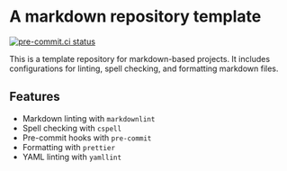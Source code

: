 # A markdown repository template

[![pre-commit.ci status](https://results.pre-commit.ci/badge/github/isaac-cf-wong/markdown-template/main.svg)](https://results.pre-commit.ci/latest/github/isaac-cf-wong/markdown-template/main)

This is a template repository for markdown-based projects.
It includes configurations for linting, spell checking, and formatting markdown files.

## Features

- Markdown linting with `markdownlint`
- Spell checking with `cspell`
- Pre-commit hooks with `pre-commit`
- Formatting with `prettier`
- YAML linting with `yamllint`
